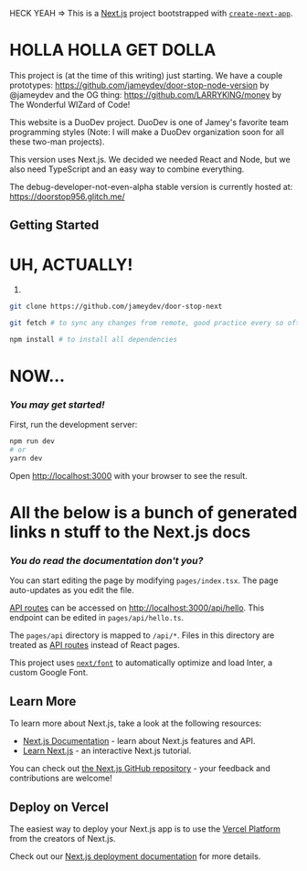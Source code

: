 HECK YEAH => This is a [Next.js](https://nextjs.org/) project bootstrapped with [`create-next-app`](https://github.com/vercel/next.js/tree/canary/packages/create-next-app).

# HOLLA HOLLA GET DOLLA
This project is (at the time of this writing) just starting. We have
a couple prototypes: https://github.com/jameydev/door-stop-node-version 
by @jameydev
and the OG thing: https://github.com/LARRYKlNG/money
by The Wonderful WIZard of Code!

This website is a DuoDev project. DuoDev is one of Jamey's favorite
team programming styles (Note: I will make a DuoDev organization soon for all these two-man projects).

This version uses Next.js. We decided we needed React and Node, but we also need 
TypeScript and an easy way to combine everything.

The debug-developer-not-even-alpha stable version is currently hosted at: 
https://doorstop956.glitch.me/

## Getting Started
# UH, ACTUALLY!
1. 
```bash
git clone https://github.com/jameydev/door-stop-next

git fetch # to sync any changes from remote, good practice every so often imho

npm install # to install all dependencies
```
# NOW...
### *You may get started!*


First, run the development server:

```bash
npm run dev
# or
yarn dev
```


Open [http://localhost:3000](http://localhost:3000) with your browser to see the result.

# All the below is a bunch of generated links n stuff to the Next.js docs
### *You do read the documentation don't you?*



You can start editing the page by modifying `pages/index.tsx`. The page auto-updates as you edit the file.

[API routes](https://nextjs.org/docs/api-routes/introduction) can be accessed on [http://localhost:3000/api/hello](http://localhost:3000/api/hello). This endpoint can be edited in `pages/api/hello.ts`.

The `pages/api` directory is mapped to `/api/*`. Files in this directory are treated as [API routes](https://nextjs.org/docs/api-routes/introduction) instead of React pages.

This project uses [`next/font`](https://nextjs.org/docs/basic-features/font-optimization) to automatically optimize and load Inter, a custom Google Font.

## Learn More

To learn more about Next.js, take a look at the following resources:

- [Next.js Documentation](https://nextjs.org/docs) - learn about Next.js features and API.
- [Learn Next.js](https://nextjs.org/learn) - an interactive Next.js tutorial.

You can check out [the Next.js GitHub repository](https://github.com/vercel/next.js/) - your feedback and contributions are welcome!

## Deploy on Vercel

The easiest way to deploy your Next.js app is to use the [Vercel Platform](https://vercel.com/new?utm_medium=default-template&filter=next.js&utm_source=create-next-app&utm_campaign=create-next-app-readme) from the creators of Next.js.

Check out our [Next.js deployment documentation](https://nextjs.org/docs/deployment) for more details.
